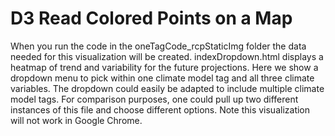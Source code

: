 # D3 Read Colored Points on a Map

When you run the code in the oneTagCode_rcpStaticImg folder the data needed for this visualization will be created. indexDropdown.html displays a heatmap of trend and variability for the future projections. Here we show a dropdown menu to pick within one climate model tag and all three climate variables. The dropdown could easily be adapted to include multiple climate model tags. For comparison purposes, one could pull up two different instances of this file and choose different options. Note this visualization will not work in Google Chrome. 
